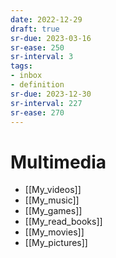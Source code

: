 ```yaml
---
date: 2022-12-29
draft: true
sr-due: 2023-03-16
sr-ease: 250
sr-interval: 3
tags:
- inbox
- definition
sr-due: 2023-12-30
sr-interval: 227
sr-ease: 270
---
```


# Multimedia

- [[My_videos]]
- [[My_music]]
- [[My_games]]
- [[My_read_books]]
- [[My_movies]]
- [[My_pictures]]
